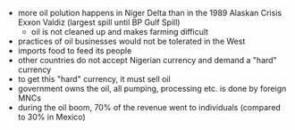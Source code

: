 - more oil polution happens in Niger Delta than in the 1989 Alaskan Crisis Exxon Valdiz (largest spill until BP Gulf Spill)
	- oil is not cleaned up and makes farming difficult
- practices of oil businesses would not be tolerated in the West
- imports food to feed its people
- other countries do not accept Nigerian currency and demand a "hard" currency
- to get this "hard" currency, it must sell oil
- government owns the oil, all pumping, processing etc. is done by foreign MNCs
- during the oil boom, 70% of the revenue went to individuals (compared to 30% in Mexico)
